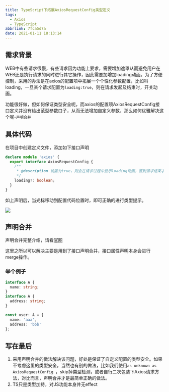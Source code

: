 ```yaml
---
title: TypeScript下拓展AxiosRequestConfig类型定义
tags:
  - Axios
  - TypeScript
abbrlink: 7fca5d7a
date: 2021-01-11 18:13:14
---
```




## 需求背景

WEB中有些请求很慢，有些请求因为功能上要求，需要增加遮罩从而避免用户在WEB还是执行请求的同时进行其它操作，因此需要加增加loading动画。为了方便控制，采用的办法是在axios的配置项中拓展一个个性化参数配置，比如叫loading，一旦某个请求配置为`loading:true`，则在请求发起及结束时，开关动画。

功能很好做，但如何保证类型安全呢，而axios的配置项AxiosRequestConfig接口定义并没有给出范型参数口子，从而无法增加自定义参数，那么如何优雅解决这个呢-`声明合并`

## 具体代码

在项目中创建定义文件，添加如下接口声明

```typescript
declare module 'axios' {
  export interface AxiosRequestConfig {
    /**
     * @description 设置为true，则会在请求过程中显示loading动画，直到请求结束才消失
     */
    loading?: boolean;
  }
}
```



如上声明后，当光标移动到配置代码位置时，即可正确的进行类型提示。

![](https://static.1991421.cn/2021/2021-01-11-182343.jpeg)





## 声明合并

声明合并完整介绍，请看[官网](https://www.typescriptlang.org/docs/handbook/declaration-merging.html#merging-namespaces)

这里之所以可以解决主要是用到了接口声明合并，接口属性声明本身会进行merge操作。

### 举个例子

```typescript
interface A {
  name: string;
}
interface A {
  address: string;
}

const user: A = {
  name: 'aaa',
  address: 'bbb'
};

```



## 写在最后

1. 采用声明合并的做法解决该问题，好处是保证了自定义配置的类型安全。如果不考虑这里的类型安全，当然也有别的做法，比如我们使用`as unknown as AxiosRequestConfig `，skip掉类型检测，或者自行二次包装下Axios请求方法，对比而言，声明合并才是最简单正确的做法。
2. TS只是类型加持，对JS功能本身并无effect








